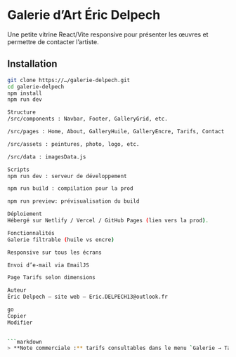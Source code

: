 # Galerie d’Art Éric Delpech

Une petite vitrine React/Vite responsive pour présenter les œuvres et permettre de contacter l’artiste.

## Installation

```bash
git clone https://…/galerie-delpech.git
cd galerie-delpech
npm install
npm run dev

Structure
/src/components : Navbar, Footer, GalleryGrid, etc.

/src/pages : Home, About, GalleryHuile, GalleryEncre, Tarifs, Contact

/src/assets : peintures, photo, logo, etc.

/src/data : imagesData.js

Scripts
npm run dev : serveur de développement

npm run build : compilation pour la prod

npm run preview: prévisualisation du build

Déploiement
Hébergé sur Netlify / Vercel / GitHub Pages (lien vers la prod).

Fonctionnalités
Galerie filtrable (huile vs encre)

Responsive sur tous les écrans

Envoi d’e-mail via EmailJS

Page Tarifs selon dimensions

Auteur
Éric Delpech – site web – Eric.DELPECH13@outlook.fr

go
Copier
Modifier

 
```markdown
> **Note commerciale :** tarifs consultables dans le menu `Galerie → Tarifs`. 